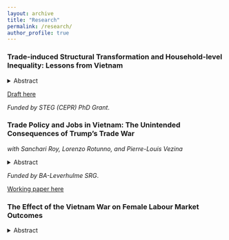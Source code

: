 ```yaml
---
layout: archive
title: "Research"
permalink: /research/
author_profile: true
--- 
```


### Trade-induced Structural Transformation and Household-level Inequality: Lessons from Vietnam 
<details>  
<summary> Abstract </summary>

There is little consensus on whether access to foreign export markets can promote gender equality in developing countries. This paper leverages the US-Vietnam Bilateral Trade Agreement (BTA) that came into force in 2001 as a natural experiment to explore whether the disproportionate expansion of the female-intensive wearing apparel sector can trigger the structural transformation of the female labour force in a way which promotes gender equality at the household level. By using a difference-in-differences strategy and through relying on panel data, I find that women residing in provinces that were more exposed to the BTA were more likely to work in the wearing apparel sector and increased their income relative to their husbands. I then examine whether the improvement in labour market opportunities and relative income of women led to changes in the allocation of resources that could be indicative of higher female intrahousehold bargaining power. I find that household consumption of `female-preferred' goods did not increase in provinces that experienced more exposure to the BTA.

</details>

[Draft here](https://anrisakaki.github.io/files/Trade_induced_structural_transformation_and_the_spousal_wage_gap.pdf)

_Funded by STEG (CEPR) PhD Grant_. 

### Trade Policy and Jobs in Vietnam: The Unintended Consequences of Trump’s Trade War
_with Sanchari Roy, Lorenzo Rotunno, and Pierre-Louis Vezina_
<details>
<summary> Abstract </summary>

We use the US-China trade war as an exogenous shock to export opportunities in Vietnam and examine its effect on Vietnam’s exports and labor markets. We find that Vietnamese exports to the US were around 40 percent higher in 2020 relative to 2017 in sectors hit by US tariffs on Chinese products. This increase is driven by both new export product varieties and increased exports in existing categories. This expansion in export opportunities led to job creation and increased working hours in affected sectors relative to non-affected ones. It also led to an increase in wages, even more so for women workers.

</details>

_Funded by BA-Leverhulme SRG_. 

[Working paper here](https://anrisakaki.github.io/files/Trump_and_Vietnam.pdf)

### The Effect of the Vietnam War on Female Labour Market Outcomes
<details>
<summary> Abstract </summary>
War-induced demographic shocks have been shown to increase female labour force participation (FLFP). However, it is unclear as to whether these effects are long-lasting. Additionally, existing evidence predominantly stems from developed nations, which may not fully capture the dynamics in developing contexts due to differing levels of economic development and institutional frameworks. To explore the effect of conflict on female labour market outcomes in developing countries, this paper examines the impact of the Vietnam War 26 to 43 years after its conclusion. I leverage an OLS and difference-in-differences empirical strategy, and match comprehensive historical data on ordnance deployed by the United States in Vietnam to microdata and find that exposure to ordnance increased the probability of women in the South. Going from the 1st to 3rd quantile in exposure to ordnance increases the probability of women in the South working by 6 to 12 percentage points. I also find that this effect is persistent until present day. On the other hand, I find no effect of exposure to ordnance on Northern women, and all men throughout Vietnam. I further explore whether an increase in FLFP was driven by higher demand for female labour due to a shortage in male workers. Using the Vietnam Enterprise Census, I conclude that female labour supply increased without concomitant increase in demand as firms located in provinces that experienced higher exposure in ordnance did not exhibit a lower ratio of male to female workers.
<details>

### Firm-Level Response to Mandated Maternity Leave Extension: Evidence from the Vietnamese Enterprise Census

### From Slums to Factories: Assessing the Mental Health Impacts of Structural Transformation Among the Urban Poor in Bangladesh
_with Abu Siddique, Michael Vlassopoulos, and Nusaiba Binte Zakaria_

### Managers’ and Households’ Attitude Toward Women Working in Factories: Role Model Firms and Information Interventions in Pakistan
_with Abu Siddique and Waqar Wadho_.
_Funded by PEDL (MRG)_.

